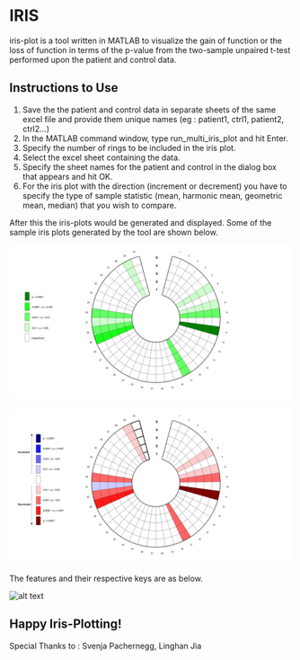 # IRIS

iris-plot is a tool written in MATLAB to visualize the gain of function or the loss of function in terms of the p-value 
from the two-sample unpaired t-test performed upon the patient and control data.

## Instructions to Use

1. Save the the patient and control data in separate sheets of the same excel file and provide them unique names 
(eg : patient1, ctrl1, patient2, ctrl2...)
2. In the MATLAB command window, type run_multi_iris_plot and hit Enter.
3. Specify the number of rings to be included in the iris plot.
4. Select the excel sheet containing the data.
4. Specify the sheet names for the patient and control in the dialog box that appears and hit OK.
5. For the iris plot with the direction (increment or decrement) you have to specify the type of sample statistic 
(mean, harmonic mean, geometric mean, median) that you wish to compare.

After this the iris-plots would be generated and displayed.
Some of the sample iris plots generated by the tool are shown below.

![alt text](https://github.com/Laknath1996/IRIS/blob/master/figures/IP1.jpg)

![alt text](https://github.com/Laknath1996/IRIS/blob/master/figures/IP2.jpg)

The features and their respective keys are as below.

![alt text](https://github.com/Laknath1996/IRIS/blob/master/figures/keys)

## Happy Iris-Plotting!
Special Thanks to : Svenja Pachernegg, Linghan Jia
